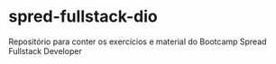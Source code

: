 # spred-fullstack-dio
Repositório para conter os exercícios e material do Bootcamp Spread Fullstack Developer

